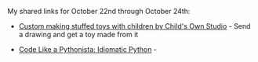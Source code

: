 <!--
.. title: Links for October 22nd through October 24th
.. date: 2011/10/24 16:59
.. slug: links-for-october-22nd-through-october-24th
.. link:
.. description:
.. tags: links, advice, gifts, idiomatic, pinboard-links, programming, python, style
-->


My shared links for October 22nd through October 24th:






  * [Custom making stuffed toys with children by Child's Own Studio](http://www.childsown.com/) - Send a drawing and get a toy made from it


  * [Code Like a Pythonista: Idiomatic Python](http://python.net/~goodger/projects/pycon/2007/idiomatic/handout.html) - 



